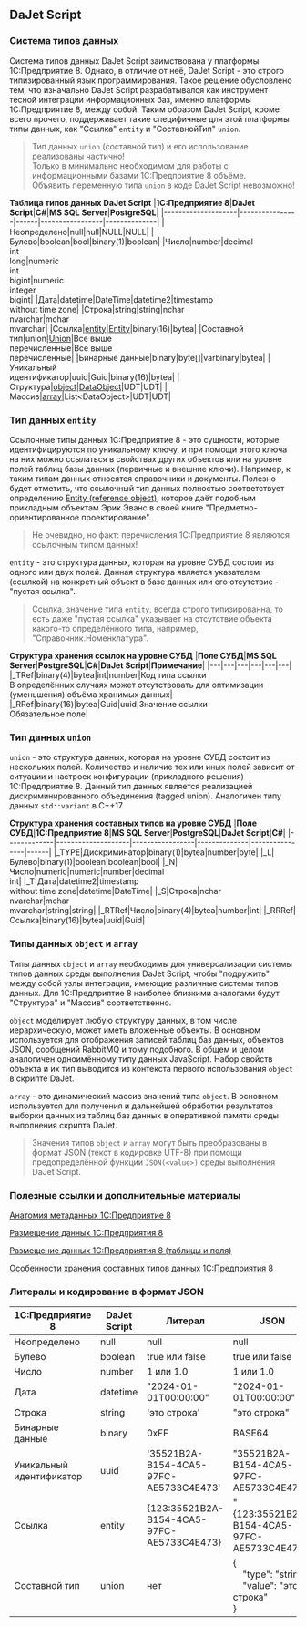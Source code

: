 ## DaJet Script

### Система типов данных

Система типов данных DaJet Script заимствована у платформы 1С:Предприятие 8. Однако, в отличие от неё, DaJet Script - это строго типизированный язык программирования. Такое решение обусловлено тем, что изначально DaJet Script разрабатывался как инструмент тесной интеграции информационных баз, именно платформы 1С:Предприятие 8, между собой. Таким образом DaJet Script, кроме всего прочего, поддерживает такие специфичные для этой платформы типы данных, как "Ссылка" ```entity``` и "СоставнойТип" ```union```.

> Тип данных ```union``` (составной тип) и его использование реализованы частично!<br>
> Только в минимально необходимом для работы с информационными базами 1С:Предприятие 8 объёме.<br>
> Объявить переменную типа ```union``` в коде DaJet Script невозможно!

**Таблица типов данных DaJet Script**
|**1С:Предприятие 8**|**DaJet Script**|**C#**|**MS SQL Server**|**PostgreSQL**|
|--------------------|----------------|------|-----------------|--------------|
|Неопределено|null|null|NULL|NULL|
|Булево|boolean|bool|binary(1)|boolean|
|Число|number|decimal<br>int<br>long|numeric<br>int<br>bigint|numeric<br>integer<br>bigint|
|Дата|datetime|DateTime|datetime2|timestamp<br>without time zone|
|Строка|string|string|nchar<br>nvarchar|mchar<br>mvarchar|
|Ссылка|[entity](https://github.com/zhichkin/dajet/blob/main/doc/dajet-script/entity/README.md)|[Entity](https://github.com/zhichkin/dajet/blob/main/src/dajet-model/core/Entity.cs)|binary(16)|bytea|
|Составной тип|union|[Union](https://github.com/zhichkin/dajet/blob/main/src/dajet-model/core/Union.cs)|Все выше<br>перечисленные|Все выше<br>перечисленные|
|Бинарные данные|binary|byte[]|varbinary|bytea|
|Уникальный<br>идентификатор|uuid|Guid|binary(16)|bytea|
|Структура|[object](https://github.com/zhichkin/dajet/blob/main/doc/dajet-script/object/README.md)|[DataObject](https://github.com/zhichkin/dajet/blob/main/src/dajet-model/data/DataObject.cs)|UDT|UDT|
|Массив|[array](https://github.com/zhichkin/dajet/blob/main/doc/dajet-script/array/README.md)|List\<DataObject\>|UDT|UDT|

### Тип данных ```entity```

Ссылочные типы данных 1С:Предприятие 8 - это сущности, которые идентифицируются по уникальному ключу, и при помощи этого ключа на них можно ссылаться в свойствах других объектов или на уровне полей таблиц базы данных (первичные и внешние ключи). Например, к таким типам данных относятся справочники и документы. Полезно будет отметить, что ссылочный тип данных полностью соответствует определению [Entity (reference object)](https://martinfowler.com/bliki/EvansClassification.html), которое даёт подобным прикладным объектам Эрик Эванс в своей книге "Предметно-ориентированное проектирование".

> Не очевидно, но факт: перечисления 1С:Предприятие 8 являются ссылочным типом данных!

```entity``` - это структура данных, которая на уровне СУБД состоит из одного или двух полей. Данная структура является указателем (ссылкой) на конкретный объект в базе данных или его отсутствие - "пустая ссылка". 

> Ссылка, значение типа ```entity```, всегда строго типизированна, то есть даже "пустая ссылка" указывает на отсутствие объекта какого-то определённого типа, например, "Справочник.Номенклатура".

**Структура хранения ссылок на уровне СУБД**
|**Поле СУБД**|**MS SQL Server**|**PostgreSQL**|**C#**|**DaJet Script**|**Примечание**|
|---|---|---|---|---|---|
|_TRef|binary(4)|bytea|int|number|Код типа ссылки<br>В определённых случаях может отсутствовать для оптимизации (уменьшения) объёма хранимых данных|
|_RRef|binary(16)|bytea|Guid|uuid|Значение ссылки<br>Обязательное поле|

### Тип данных ```union```

```union``` - это структура данных, которая на уровне СУБД состоит из нескольких полей. Количество и наличие тех или иных полей зависит от ситуации и настроек конфигурации (прикладного решения) 1С:Предприятие 8. Данный тип данных является реализацией дискриминированного объединения (tagged union). Аналогичен типу данных ```std::variant``` в C++17.

**Структура хранения составных типов на уровне СУБД**
|**Поле СУБД**|**1С:Предприятие 8**|**MS SQL Server**|**PostgreSQL**|**DaJet Script**|**C#**|
|-------------|--------------------|-----------------|--------------|----------------|------|
|_TYPE|Дискриминатор|binary(1)|bytea|number|byte|
|_L|Булево|binary(1)|boolean|boolean|bool|
|_N|Число|numeric|numeric|number|decimal<br>int|
|_T|Дата|datetime2|timestamp<br>without time zone|datetime|DateTime|
|_S|Строка|nchar<br>nvarchar|mchar<br>mvarchar|string|string|
|_RTRef|Число|binary(4)|bytea|number|int|
|_RRRef|Ссылка|binary(16)|bytea|uuid|Guid|

### Типы данных ```object``` и ```array```

Типы данных ```object``` и ```array``` необходимы для универсализации системы типов данных среды выполнения DaJet Script, чтобы "подружить" между собой узлы интеграции, имеющие различные системы типов данных. Для 1С:Предприятие 8 наиболее близкими аналогами будут "Структура" и "Массив" соответственно.

```object``` моделирует любую структуру данных, в том числе иерархическую, может иметь вложенные объекты. В основном используется для отображения записей таблиц баз данных, объектов JSON, сообщений RabbitMQ и тому подобного. В общем и целом аналогичен одноимённому типу данных JavaScript. Набор свойств объекта и их тип выводится из контекста первого использования ```object``` в скрипте DaJet.

```array``` - это динамический массив значений типа ```object```. В основном используется для получения и дальнейшей обработки результатов выборки данных из таблиц баз данных в оперативной памяти среды выполнения скрипта DaJet.

> Значения типов ```object``` и ```array``` могут быть преобразованы в формат JSON (текст в кодировке UTF-8) при помощи предопределённой функции ```JSON(<value>)``` среды выполнения DaJet Script.

### Полезные ссылки и дополнительные материалы

[Анатомия метаданных 1С:Предприятие 8](https://github.com/zhichkin/dajet/blob/main/doc/metadata-internals/README.md)

[Размещение данных 1С:Предприятия 8](https://its.1c.ru/db/metod8dev/content/1591/hdoc)

[Размещение данных 1С:Предприятия 8 (таблицы и поля)](https://its.1c.ru/db/metod8dev/content/1798/hdoc)

[Особенности хранения составных типов данных 1С:Предприятия 8](https://its.1c.ru/db/metod8dev/content/1828/hdoc)

### Литералы и кодирование в формат JSON

|**1С:Предприятие 8**|**DaJet Script**|**Литерал**|**JSON**|
|--------------------|----------------|-----------|--------|
|Неопределено|null|null|null|
|Булево|boolean|true или false|true или false|
|Число|number|1 или 1.0|1 или 1.0|
|Дата|datetime|"2024-01-01T00:00:00"|"2024-01-01T00:00:00"|
|Строка|string|'это строка'|"это строка"|
|Бинарные данные|binary|0xFF|BASE64|
|Уникальный<br>идентификатор|uuid|'35521B2A-B154-4CA5-97FC-AE5733C4E473'|"35521B2A-B154-4CA5-97FC-AE5733C4E473"|
|Ссылка|entity|{123:35521B2A-B154-4CA5-97FC-AE5733C4E473}|"{123:35521B2A-B154-4CA5-97FC-AE5733C4E473}"|
|Составной тип|union|нет|{<br>&nbsp;&nbsp;&nbsp;&nbsp;"type": "string",<br>&nbsp;&nbsp;&nbsp;&nbsp;"value": "это строка"<br>}|
